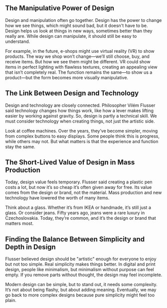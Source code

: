 ## The Manipulative Power of Design

Design and manipulation often go together. Design has the power to change how we see things, which might sound bad, but it doesn't have to be. Design helps us look at things in new ways, sometimes better than they really are. While design can manipulate, it should still be easy to understand.

For example, in the future, e-shops might use virtual reality (VR) to show products. The way we shop won’t change—we’ll still choose, buy, and receive items. But how we see them might be different. VR could show items in perfect lighting with flawless textures, creating an appealing view that isn’t completely real. The function remains the same—to show us a product—but the form becomes more visually manipulative.

## The Link Between Design and Technology

Design and technology are closely connected. Philosopher Vilém Flusser said technology changes how things work, like how a lever makes lifting easier by working against gravity. So, design is partly a technical skill. We must consider technology when creating things, not just the artistic side.

Look at coffee machines. Over the years, they’ve become simpler, moving from complex buttons to easy displays. Some people think this is progress, while others may not. But what matters is that the experience and function stay the same.

## The Short-Lived Value of Design in Mass Production

Today, design value feels temporary. Flusser said creating a plastic pen costs a lot, but now it’s so cheap it’s often given away for free. Its value comes from the design or brand, not the material. Mass production and new technology have lowered the worth of many items.

Think about a glass. Whether it’s from IKEA or handmade, it’s still just a glass. Or consider jeans. Fifty years ago, jeans were a rare luxury in Czechoslovakia. Today, they’re common, and it’s the design or brand that matters most.

## Finding the Balance Between Simplicity and Depth in Design

Flusser believed design should be "artistic" enough for everyone to enjoy but not too simple. Real simplicity makes things better. In digital and print design, people like minimalism, but minimalism without purpose can feel empty. If you remove parts without thought, the design may feel incomplete.

Modern design can be simple, but to stand out, it needs some complexity. It’s not about being flashy, but about adding meaning. Eventually, we may go back to more complex designs because pure simplicity might feel too plain.
